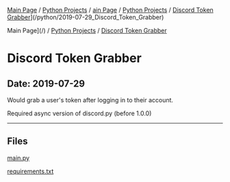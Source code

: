 [Main Page](/) / [Python Projects](/python) / [ain Page](/) / [Python Projects](/python) / [Discord Token Grabber](/python/2019-07-29_Discord_Token_Grabber)](/python/2019-07-29_Discord_Token_Grabber)

Main Page](/) / [Python Projects](/python) / [Discord Token Grabber](/python/2019-07-29_Discord_Token_Grabber)

# Discord Token Grabber

## Date: 2019-07-29

Would grab a user's token after logging in to their account.

Required async version of discord.py (before 1.0.0)

-----

## Files

[main.py](main.py)

[requirements.txt](requirements.txt)